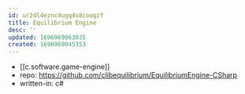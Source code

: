 ```yaml
---
id: ur2dl4eznc4ugq4s8coogzf
title: Equilibrium Engine
desc: ''
updated: 1696969063835
created: 1696969045353
---
```


- [[c.software.game-engine]]
- repo: https://github.com/clibequilibrium/EquilibriumEngine-CSharp
- written-in: c#
